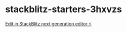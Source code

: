 # stackblitz-starters-3hxvzs

[Edit in StackBlitz next generation editor ⚡️](https://stackblitz.com/~/github.com/brisolarag/stackblitz-starters-3hxvzs)